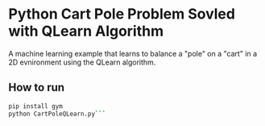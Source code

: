 # Python Cart Pole Problem Sovled with QLearn Algorithm
A machine learning example that learns to balance a "pole" on a "cart" in a 2D evnironment using the QLearn algorithm.

## How to run
```bash
pip install gym
python CartPoleQLearn.py```
